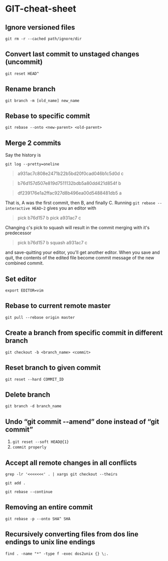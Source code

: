 # GIT-cheat-sheet

## Ignore versioned files
`git rm -r --cached path/ignore/dir`

## Convert last commit to unstaged changes (uncommit)
`git reset HEAD^`

## Rename branch
`git branch -m [old_name] new_name`
## Rebase to specific commit
`git rebase --onto <new-parent> <old-parent>`
## Merge 2 commits
Say the history is

`git log --pretty=oneline`

> a931ac7c808e2471b22b5bd20f0cad046b1c5d0d c

> b76d157d507e819d7511132bdb5a80dd421d854f b

> df239176e1a2ffac927d8b496ea00d5488481db5 a

That is, A was the first commit, then B, and finally C.
Running `git rebase --interactive HEAD~2` gives you an editor with

> pick b76d157 b
> pick a931ac7 c

Changing c's pick to squash will result in the commit merging with it's predecessor

> pick b76d157 b
> squash a931ac7 c

and save-quitting your editor, you'll get another editor. When you save and quit, the contents of the edited file become commit message of the new combined commit.
## Set editor
`export EDITOR=vim`
## Rebase to current remote master
`git pull --rebase origin master`
## Create a branch from specific commit in different branch
`git checkout -b <branch_name> <commit>`
## Reset branch to given commit
`git reset --hard COMMIT_ID`
## Delete branch
`git branch -d branch_name`
## Undo “git commit --amend” done instead of “git commit”
1. `git reset --soft HEAD@{1}`
2. `commit properly`
 
## Accept all remote changes in all conflicts

`grep -lr '<<<<<<<' . | xargs git checkout --theirs`

`git add .`

`git rebase --continue`

## Removing an entire commit
`git rebase -p --onto SHA^ SHA`
## Recursively converting files from dos line endings to unix line endings
 `find . -name "*" -type f -exec dos2unix {} \;.`

